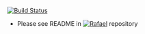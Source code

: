 [![Build Status](https://travis-ci.com/ferhatsahinkaya/rafael-twitter-streamer.svg?branch=master)](https://travis-ci.com/github/ferhatsahinkaya/rafael-twitter-stream-controller)

* Please see README in [![Rafael](https://github.com/ferhatsahinkaya/rafael)](https://github.com/ferhatsahinkaya/rafael) repository 